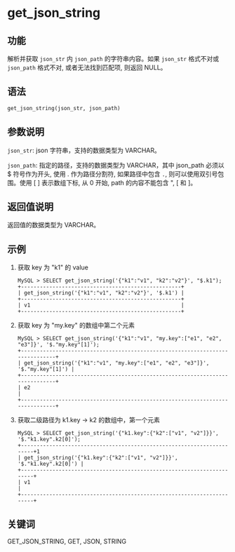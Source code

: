# get_json_string

## 功能

解析并获取 `json_str` 内 `json_path` 的字符串内容。如果 `json_str` 格式不对或 `json_path` 格式不对, 或者无法找到匹配项, 则返回 NULL。

## 语法

```Haskell
get_json_string(json_str, json_path)
```

## 参数说明

`json_str`: json 字符串，支持的数据类型为 VARCHAR。

`json_path`: 指定的路径，支持的数据类型为 VARCHAR，其中 json_path 必须以 $ 符号作为开头, 使用 . 作为路径分割符, 如果路径中包含 `.`, 则可以使用双引号包围。使用 [ ] 表示数组下标, 从 0 开始, path 的内容不能包含 ", [ 和 ]。

## 返回值说明

返回值的数据类型为 VARCHAR。

## 示例

1. 获取 key 为 "k1" 的 value

    ```Plain Text
    MySQL > SELECT get_json_string('{"k1":"v1", "k2":"v2"}', "$.k1");
    +---------------------------------------------------+
    | get_json_string('{"k1":"v1", "k2":"v2"}', '$.k1') |
    +---------------------------------------------------+
    | v1                                                |
    +---------------------------------------------------+
    ```

2. 获取 key 为 "my.key" 的数组中第二个元素

    ```Plain Text
    MySQL > SELECT get_json_string('{"k1":"v1", "my.key":["e1", "e2", "e3"]}', '$."my.key"[1]');
    +------------------------------------------------------------------------------+
    | get_json_string('{"k1":"v1", "my.key":["e1", "e2", "e3"]}', '$."my.key"[1]') |
    +------------------------------------------------------------------------------+
    | e2                                                                           |
    +------------------------------------------------------------------------------+
    ```

3. 获取二级路径为 k1.key -> k2 的数组中，第一个元素

    ```Plain Text
    MySQL > SELECT get_json_string('{"k1.key":{"k2":["v1", "v2"]}}', '$."k1.key".k2[0]');
    +-----------------------------------------------------------------------+1
    | get_json_string('{"k1.key":{"k2":["v1", "v2"]}}', '$."k1.key".k2[0]') |
    +-----------------------------------------------------------------------+
    | v1                                                                    |
    +-----------------------------------------------------------------------+
    ```

## 关键词

GET_JSON_STRING, GET, JSON, STRING
